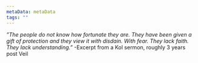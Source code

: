 ```yaml
---
metaData: metaData
tags: ""
---
```


*”The people do not know how fortunate they are. They have been given a gift of protection and they view it with disdain. With fear.*
*They lack faith.*
*They lack understanding.”*
-Excerpt from a Kol sermon, roughly 3 years post Veil